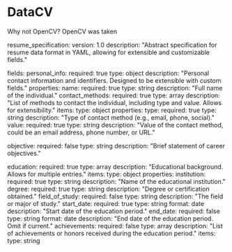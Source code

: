 # DataCV

Why not OpenCV? OpenCV was taken

resume_specification:
  version: 1.0
  description: "Abstract specification for resume data format in YAML, allowing for extensible and customizable fields."

fields:
  personal_info:
    required: true
    type: object
    description: "Personal contact information and identifiers. Designed to be extensible with custom fields."
    properties:
      name:
        required: true
        type: string
        description: "Full name of the individual."
      contact_methods:
        required: true
        type: array
        description: "List of methods to contact the individual, including type and value. Allows for extensibility."
        items:
          type: object
          properties:
            type:
              required: true
              type: string
              description: "Type of contact method (e.g., email, phone, social)."
            value:
              required: true
              type: string
              description: "Value of the contact method, could be an email address, phone number, or URL."

  objective:
    required: false
    type: string
    description: "Brief statement of career objectives."

  education:
    required: true
    type: array
    description: "Educational background. Allows for multiple entries."
    items:
      type: object
      properties:
        institution:
          required: true
          type: string
          description: "Name of the educational institution."
        degree:
          required: true
          type: string
          description: "Degree or certification obtained."
        field_of_study:
          required: false
          type: string
          description: "The field or major of study."
        start_date:
          required: true
          type: string
          format: date
          description: "Start date of the education period."
        end_date:
          required: false
          type: string
          format: date
          description: "End date of the education period. Omit if current."
        achievements:
          required: false
          type: array
          description: "List of achievements or honors received during the education period."
          items:
            type: string

